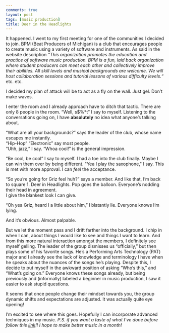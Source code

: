 ```yaml
---
comments: true
layout: post
tags: [music production]
title: Deer in the Headlights
---
```


It happened. I went to my first meeting for one of the communities I decided to join. 
BPM (Beat Producers of Michigan) is a club that encourages people to create music using a variety of software and instruments.  As said in the website description *“This organization promotes the education and practice of software music production.  BPM is a fun, laid back organization where student producers can meet each other and collectively improve their abilities.  All skill levels and musical backgrounds are welcome.  We will host collaboration sessions and tutorial lessons of various difficulty levels.“* etc. etc. 

I decided my plan of attack will be to act as a fly on the wall. Just gel. Don’t make waves. 
 
I enter the room and I already approach have to ditch that tactic. There are only 8 people in the room.
“Well, s$%*t” I say to myself.
Listening to the conversations going on, I have **absolutely** no idea what anyone’s talking about.

“What are all your backgrounds?” says the leader of the club, whose name escapes me instantly.  
“Hip-Hop” “Electronic” say most people.  
“Uhh, jazz,” I say.
“Whoa cool!” is the general impression. 

“Be cool, be cool” I say to myself. I had a toe into the club finally. Maybe I can win them over by being different.
"Yea I play the saxophone," I say. This is met with more approval. I can *feel* the acceptance.

“So you’re going for Griz feel huh?” says a member.
And like that, I’m back to square 1. Deer in Headlights. Pop goes the balloon. 
Everyone’s nodding their head in agreement.  
I give the blankest look I can give.  

“Oh yea Griz, heard I a little about him,” I blatantly lie. Everyone knows I’m lying. 

And it’s obvious. Almost palpable.

But we let the moment pass and I drift farther into the background. I chip in when I can, about things I would like to see and things I want to learn. And from this more natural interaction amongst the members, I definitely see myself gelling. The leader of the group dismisses us “officially,” but then plays some of his favorite songs. He’s  a Performing Arts Technology (PAT) major and I already see the lack of knowledge and terminology I have when he speaks about the nuances of the songs he’s playing. 
Despite this, I decide to put myself in the awkward position of asking “Who’s this,” and “What’s going on.” 
Everyone knows these songs already, but being previously and (informally) labeled a beginner in music production, I saw it easier to ask stupid questions.

It seems that once people change their mindset towards you, the group dynamic shifts and expectations are adjusted. It was actually quite eye opening! 

I’m excited to see where this goes. Hopefully I can incorporate advanced techniques in my music.
*P.S. if you want a taste of what I’ve done before follow this [link](https://soundcloud.com/tamballer/boss)!!
I hope to make better music in a month!*
